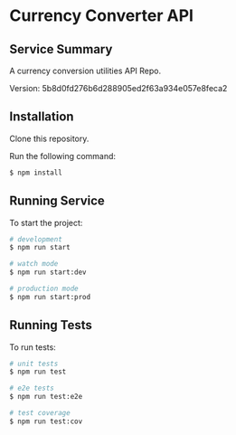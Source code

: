 # Currency Converter API

## Service Summary

A currency conversion utilities API Repo.

Version: 5b8d0fd276b6d288905ed2f63a934e057e8feca2

## Installation

Clone this repository.

Run the following command:

```bash
$ npm install
```

## Running Service

To start the project:

```bash
# development
$ npm run start

# watch mode
$ npm run start:dev

# production mode
$ npm run start:prod
```

## Running Tests

To run tests:

```bash
# unit tests
$ npm run test

# e2e tests
$ npm run test:e2e

# test coverage
$ npm run test:cov
```
